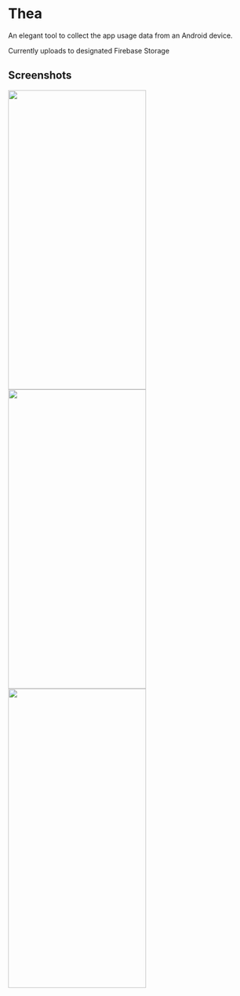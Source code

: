 # Thea
An elegant tool to collect the app usage data from an Android device.

Currently uploads to designated Firebase Storage
## Screenshots
<img src="https://github.com/eken25/Themis/blob/master/Resources/1.jpg" width="281.25" height="609" />  <img 
src="https://github.com/eken25/Themis/blob/master/Resources/2.jpg" width="281.25" height="609" />  <img 
src="https://github.com/eken25/Themis/blob/master/Resources/3.jpg" width="281.25" height="609" />

